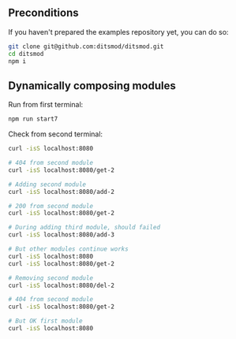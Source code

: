 ## Preconditions

If you haven't prepared the examples repository yet, you can do so:

```bash
git clone git@github.com:ditsmod/ditsmod.git
cd ditsmod
npm i
```

## Dynamically composing modules

Run from first terminal:

```bash
npm run start7
```

Check from second terminal:

```bash
curl -isS localhost:8080

# 404 from second module
curl -isS localhost:8080/get-2

# Adding second module
curl -isS localhost:8080/add-2

# 200 from second module
curl -isS localhost:8080/get-2

# During adding third module, should failed
curl -isS localhost:8080/add-3

# But other modules continue works
curl -isS localhost:8080
curl -isS localhost:8080/get-2

# Removing second module
curl -isS localhost:8080/del-2

# 404 from second module
curl -isS localhost:8080/get-2

# But OK first module
curl -isS localhost:8080
```
